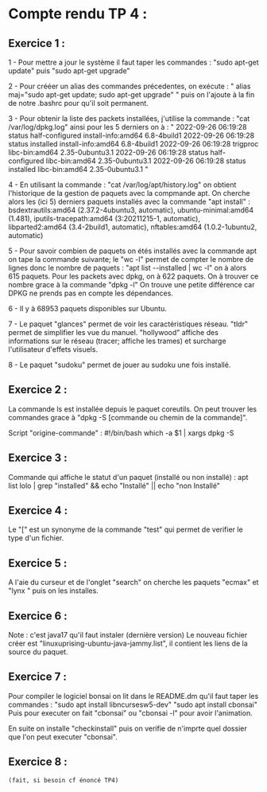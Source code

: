 # Compte rendu TP 4 :
## Exercice 1 :
1 - Pour mettre a jour le système il faut taper les commandes :
    "sudo apt-get update"
    puis "sudo apt-get upgrade"

2 - Pour crééer un alias des commandes précedentes, on exécute :
    " alias maj="sudo apt-get update; sudo apt-get upgrade" " puis on l'ajoute à la fin de notre .bashrc pour qu'il soit permanent.

3 - Pour obtenir la liste des packets installées, j'utilise la commande :
    "cat /var/log/dpkg.log" ainsi pour les 5 derniers on à :
    " 2022-09-26 06:19:28 status half-configured install-info:amd64 6.8-4build1
    2022-09-26 06:19:28 status installed install-info:amd64 6.8-4build1
    2022-09-26 06:19:28 trigproc libc-bin:amd64 2.35-0ubuntu3.1 <none>
    2022-09-26 06:19:28 status half-configured libc-bin:amd64 2.35-0ubuntu3.1
    2022-09-26 06:19:28 status installed libc-bin:amd64 2.35-0ubuntu3.1 "

4 - En utilisant la commande : "cat /var/log/apt/history.log" on obtient l'historique de la gestion de paquets avec la compmande apt. On cherche alors les (ici 5) derniers paquets installés avec la commande "apt install" :
    bsdextrautils:amd64 (2.37.2-4ubuntu3, automatic), ubuntu-minimal:amd64 (1.481),
    iputils-tracepath:amd64 (3:20211215-1, automatic), 
    libparted2:amd64 (3.4-2build1, automatic), nftables:amd64 (1.0.2-1ubuntu2, automatic)

5 - Pour savoir combien de paquets on étés installés avec la commande apt on tape la commande suivante; le "wc -l" permet de compter le nombre de lignes donc le nombre de paquets :  "apt list --installed | wc -l" on à alors 615 paquets.
Pour les packets avec dpkg, on à 622 paquets. On à trouver ce nombre grace à la commande  "dpkg -l"
On trouve une petite différence car DPKG ne prends pas en compte les dépendances.

6 - Il y à 68953 paquets disponibles sur Ubuntu.

7 - Le paquet "glances" permet de voir les caractéristiques réseau.
    "tldr" permet de simplifier les vue du manuel.
    "hollywood" affiche des informations sur le réseau (tracer; affiche les trames) et surcharge l'utilisateur d'effets visuels.
    
8 - Le paquet "sudoku" permet de jouer au sudoku une fois installé.

## Exercice 2 :
La commande ls est installée depuis le paquet coreutils. On peut trouver les commandes grace à  "dpkg -S [commande ou chemin de la commande]".

Script "origine-commande" : 
    #!/bin/bash
    which -a $1 | xargs dpkg -S
    
## Exercice 3 :
Commande qui affiche le statut d'un paquet (installé ou non installé) :
    apt list lolo | grep "installed" && echo "Installé" || echo "non Installé"
    
## Exercice 4 :
Le "[" est un synonyme de la commande "test" qui permet de verifier le type d'un fichier.

## Exercice 5 :
A l'aie du curseur et de l'onglet "search" on cherche les paquets "ecmax" et "lynx " puis on les installes.

## Exercice 6 :
Note : c'est java17 qu'il faut instaler (dernière version)
Le nouveau fichier créer est "linuxuprising-ubuntu-java-jammy.list", il contient les liens de la source du paquet.
    
 ## Exercice 7 :
Pour compiler le logiciel bonsai on lit dans le README.dm qu'il faut taper les commandes : 
    "sudo apt install libncursesw5-dev"
    "sudo apt install cbonsai"
Puis pour executer on fait "cbonsai" ou "cbonsai -l" pour avoir l'animation.
    
En suite on installe "checkinstall" puis on verifie de n'imprte quel dossier que l'on peut executer "cbonsai".

## Exercice 8 :
    (fait, si besoin cf énoncé TP4)
